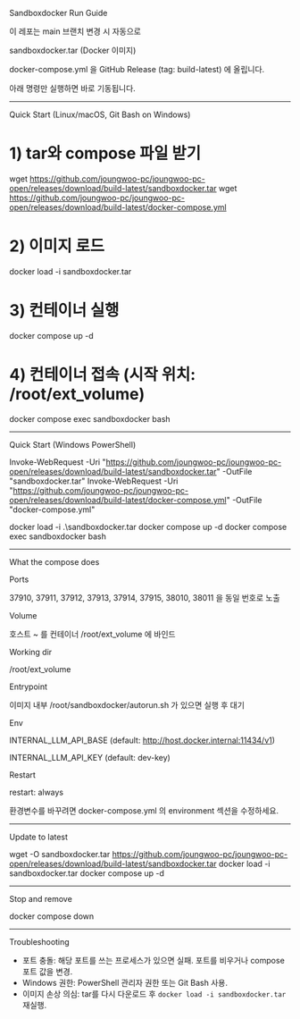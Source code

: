 Sandboxdocker Run Guide

이 레포는 main 브랜치 변경 시 자동으로

sandboxdocker.tar (Docker 이미지)

docker-compose.yml
을 GitHub Release (tag: build-latest) 에 올립니다.


아래 명령만 실행하면 바로 기동됩니다.


---

Quick Start (Linux/macOS, Git Bash on Windows)

# 1) tar와 compose 파일 받기
wget https://github.com/joungwoo-pc/joungwoo-pc-open/releases/download/build-latest/sandboxdocker.tar
wget https://github.com/joungwoo-pc/joungwoo-pc-open/releases/download/build-latest/docker-compose.yml

# 2) 이미지 로드
docker load -i sandboxdocker.tar

# 3) 컨테이너 실행
docker compose up -d

# 4) 컨테이너 접속 (시작 위치: /root/ext_volume)
docker compose exec sandboxdocker bash


---

Quick Start (Windows PowerShell)

Invoke-WebRequest -Uri "https://github.com/joungwoo-pc/joungwoo-pc-open/releases/download/build-latest/sandboxdocker.tar" -OutFile "sandboxdocker.tar"
Invoke-WebRequest -Uri "https://github.com/joungwoo-pc/joungwoo-pc-open/releases/download/build-latest/docker-compose.yml" -OutFile "docker-compose.yml"

docker load -i .\sandboxdocker.tar
docker compose up -d
docker compose exec sandboxdocker bash


---

What the compose does

Ports

37910, 37911, 37912, 37913, 37914, 37915, 38010, 38011 을 동일 번호로 노출


Volume

호스트 ~ 를 컨테이너 /root/ext_volume 에 바인드


Working dir

/root/ext_volume


Entrypoint

이미지 내부 /root/sandboxdocker/autorun.sh 가 있으면 실행 후 대기


Env

INTERNAL_LLM_API_BASE (default: http://host.docker.internal:11434/v1)

INTERNAL_LLM_API_KEY  (default: dev-key)


Restart

restart: always



환경변수를 바꾸려면 docker-compose.yml 의 environment 섹션을 수정하세요.


---

Update to latest

wget -O sandboxdocker.tar https://github.com/joungwoo-pc/joungwoo-pc-open/releases/download/build-latest/sandboxdocker.tar
docker load -i sandboxdocker.tar
docker compose up -d


---

Stop and remove

docker compose down


---

Troubleshooting

- 포트 충돌: 해당 포트를 쓰는 프로세스가 있으면 실패. 포트를 비우거나 compose 포트 값을 변경.
- Windows 권한: PowerShell 관리자 권한 또는 Git Bash 사용.
- 이미지 손상 의심: tar를 다시 다운로드 후 `docker load -i sandboxdocker.tar` 재실행.
```